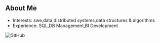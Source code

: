 ## About Me


- Interests: swe,data,distributed systems,data structures & algorithms
- Experience: SQL,DB Management,BI Development

![GitHub](https://github-readme-streak-stats.herokuapp.com/?user=Beehive324&theme=dark&count_private=true)



